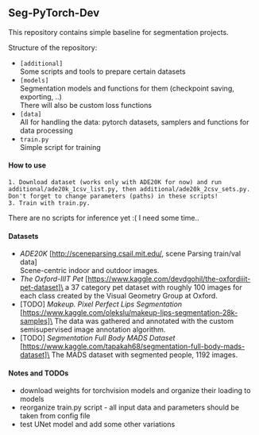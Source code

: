 ## Seg-PyTorch-Dev

This repository contains simple baseline for segmentation projects.

Structure of the repository:
- `[additional]`\
    Some scripts and tools to prepare certain datasets
- `[models]`\
    Segmentation models and functions for them (checkpoint saving, exporting, ..)\
    There will also be custom loss functions
- `[data]`\
    All for handling the data: pytorch datasets, samplers and functions for data processing
- `train.py`\
    Simple script for training 

#### How to use
    1. Download dataset (works only with ADE20K for now) and run additional/ade20k_1csv_list.py, then additional/ade20k_2csv_sets.py. Don't forget to change parameters (paths) in these scripts!
    3. Train with train.py.

There are no scripts for inference yet :( I need some time..

#### Datasets
- _ADE20K_ [http://sceneparsing.csail.mit.edu/, scene Parsing train/val data]\
Scene-centric indoor and outdoor images.
- _The Oxford-IIIT Pet_ [https://www.kaggle.com/devdgohil/the-oxfordiiit-pet-dataset]\
a 37 category pet dataset with roughly 100 images for each class created by the Visual Geometry Group at Oxford.
- [TODO] _Makeup. Pixel Perfect Lips Segmentation_ [https://www.kaggle.com/olekslu/makeup-lips-segmentation-28k-samples]\
The data was gathered and annotated with the custom semisupervised image annotation algorithm.
- [TODO] _Segmentation Full Body MADS Dataset_ [https://www.kaggle.com/tapakah68/segmentation-full-body-mads-dataset]\
The MADS dataset with segmented people, 1192 images. 



#### Notes and TODOs
- download weights for torchvision models and organize their loading to models
- reorganize train.py script - all input data and parameters should be taken from config file
- test UNet model and add some other variations

